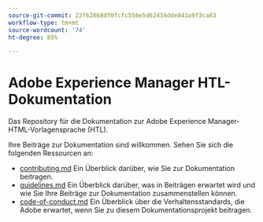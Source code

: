 ```yaml
---
source-git-commit: 22f62868df0fcfc558e5d62434dde843a9f3ca83
workflow-type: tm+mt
source-wordcount: '74'
ht-degree: 85%

---
```

# Adobe Experience Manager HTL-Dokumentation

Das Repository für die Dokumentation zur Adobe Experience Manager-HTML-Vorlagensprache (HTL).

Ihre Beiträge zur Dokumentation sind willkommen. Sehen Sie sich die folgenden Ressourcen an:

* [contributing.md](contributing.md) Ein Überblick darüber, wie Sie zur Dokumentation beitragen.
* [guidelines.md](guidelines.md) Ein Überblick darüber, was in Beiträgen erwartet wird und wie Sie Ihre Beiträge zur Dokumentation zusammenstellen können.
* [code-of-conduct.md](code-of-conduct.md) Ein Überblick über die Verhaltensstandards, die Adobe erwartet, wenn Sie zu diesem Dokumentationsprojekt beitragen.
